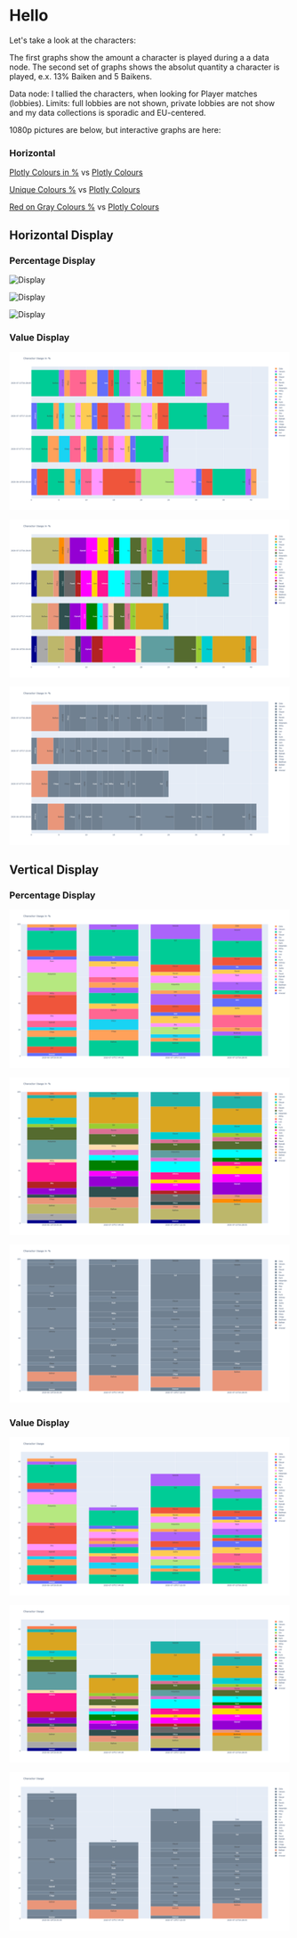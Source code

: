 # **Hello**

Let's take a look at the characters:

The first graphs show the amount a character is played during a a data node. The second set of graphs shows the absolut quantity a character is played, e.x. 13% Baiken and 5 Baikens.

Data node: I tallied the characters, when looking for Player matches (lobbies). Limits: full lobbies are not shown, private lobbies are not show and my data collections is sporadic and EU-centered.

1080p pictures are below, but interactive graphs are here:

### Horizontal

[Plotly Colours in %](papstjl4u.github.io/BaikenMains/generate_h_graph_plt_colours_True.html) vs [Plotly Colours](papstjl4u.github.io/BaikenMains/generate_h_graph_plt_colours_False.html)


[Unique Colours %](papstjl4u.github.io/BaikenMains/generate_h_graph_unique_colours_True.html) vs [Plotly Colours](papstjl4u.github.io/BaikenMains/generate_h_graph_unique_colours_False.html)


[Red on Gray Colours %](papstjl4u.github.io/BaikenMains/generate_h_graph_red_on_gray_True.html) vs [Plotly Colours](papstjl4u.github.io/BaikenMains/generate_h_graph_red_on_gray_colours_False.html)

## Horizontal Display


### Percentage Display

![Display](papstjl4u.github.io/BaikenMains/generate_h_graph_plt_colours_True.png)

![Display](papstjl4u.github.io/BaikenMains/generate_h_graph_unique_colours_True.png)

![Display](papstjl4u.github.io/BaikenMains/generate_h_graph_red_on_gray_True.png)

### Value Display

![Display](https://github.com/PapstJL4U/BaikenMains/blob/master/docs/generate_h_graph_plt_colours_False.png)

![Display](https://github.com/PapstJL4U/BaikenMains/blob/master/docs/generate_h_graph_unique_colours_False.png)

![Display](https://github.com/PapstJL4U/BaikenMains/blob/master/docs/generate_h_graph_red_on_gray_False.png)


## Vertical Display

### Percentage Display

![Display](https://github.com/PapstJL4U/BaikenMains/blob/master/docs/generate_v_graph_plt_colours_True.png)

![Display](https://github.com/PapstJL4U/BaikenMains/blob/master/docs/generate_v_graph_unique_colours_True.png)

![Display](https://github.com/PapstJL4U/BaikenMains/blob/master/docs/generate_v_graph_red_on_gray_True.png)

### Value Display

![Display](https://github.com/PapstJL4U/BaikenMains/blob/master/docs/generate_v_graph_plt_colours_False.png)

![Display](https://github.com/PapstJL4U/BaikenMains/blob/master/docs/generate_v_graph_unique_colours_False.png)

![Display](https://github.com/PapstJL4U/BaikenMains/blob/master/docs/generate_v_graph_red_on_gray_False.png)
